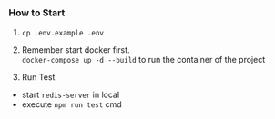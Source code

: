 ### How to Start
1. `cp .env.example .env`
2. Remember start docker first.  
`docker-compose up -d --build` to run the container of the project

3. Run Test 
* start `redis-server` in local
* execute `npm run test` cmd